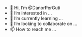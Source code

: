 - 👋 Hi, I’m @DanorPerGuti
- 👀 I’m interested in ...
- 🌱 I’m currently learning ...
- 💞️ I’m looking to collaborate on ...
- 📫 How to reach me ...

<!---
DanorPerGuti/DanorPerGuti is a ✨ special ✨ repository because its `README.md` (this file) appears on your GitHub profile.
You can click the Preview link to take a look at your changes.
--->
